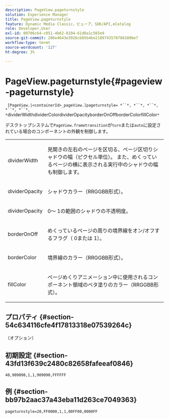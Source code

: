 ```yaml
---
description: PageView.pageturnstyle
solution: Experience Manager
title: PageView.pageturnstyle
feature: Dynamic Media Classic，ビューア，SDK/API,eCatalog
role: Developer,User
exl-id: 00706c64-c051-4b62-8194-61d0a1c565e9
source-git-commit: 206e4643e3926cb85b4be2189743578f88180be7
workflow-type: tm+mt
source-wordcount: '127'
ht-degree: 3%

---
```


# PageView.pageturnstyle{#pageview-pageturnstyle}

` [PageView.|<containerId>_pageView.]pageturnstyle= *``*, *``*, *``*, *``*, *``*, *`dividerWidthdividerColordividerOpacityborderOnOffborderColorfillColor`*`

デスクトップシステムで`PageView.frametransition`が`turn`または`auto`に設定されている場合のコンポーネントの外観を制御します。

<table id="table_A8CDA1AE2680402A99BCD5DD371B225F"> 
 <tbody> 
  <tr> 
   <td colname="col1"> <p> <span class="codeph"><span class="varname"> dividerWidth</span></span> </p> </td> 
   <td colname="col2"> <p> 見開きの左右のページを区切る、ページ区切りシャドウの幅（ピクセル単位）。 また、めくっているページの横に表示される実行中のシャドウの幅も制御します。 </p> </td> 
  </tr> 
  <tr> 
   <td colname="col1"> <p><span class="codeph"><span class="varname"> dividerOpacity</span></span> </p> </td> 
   <td colname="col2"> <p> シャドウカラー（RRGGBB形式）。 </p> </td> 
  </tr> 
  <tr> 
   <td colname="col1"> <p><span class="codeph"><span class="varname"> dividerOpacity</span></span> </p> </td> 
   <td colname="col2"> <p><span class="codeph"> 0</span>～<span class="codeph"> 1</span>の範囲のシャドウの不透明度。 </p> </td> 
  </tr> 
  <tr> 
   <td colname="col1"> <p><span class="codeph"><span class="varname"> borderOnOff</span></span> </p> </td> 
   <td colname="col2"> <p> めくっているページの周りの境界線をオン/オフするフラグ（<span class="codeph"> 0</span>または<span class="codeph"> 1</span>）。 </p> </td> 
  </tr> 
  <tr> 
   <td colname="col1"> <p><span class="codeph"><span class="varname"> borderColor</span></span> </p> </td> 
   <td colname="col2"> <p> 境界線のカラー（RRGGBB形式）。 </p> </td> 
  </tr> 
  <tr> 
   <td colname="col1"> <p><span class="codeph"><span class="varname"> fillColor</span></span> </p> </td> 
   <td colname="col2"> <p> ページめくりアニメーション中に使用されるコンポーネント領域のベタ塗りのカラー（RRGGBB形式）。 </p> </td> 
  </tr> 
 </tbody> 
</table>

## プロパティ {#section-54c634116cfe4f17813318e07539264c}

（オプション）

## 初期設定 {#section-43fd13f639c2480c82658fafeeaf0846}

`40,909090,1,1,909090,FFFFFF`

## 例 {#section-bb97b2aac37a43eba11d263ce7049363}

`pageturnstyle=20,FF0000,1,1,00FF00,0000FF`
